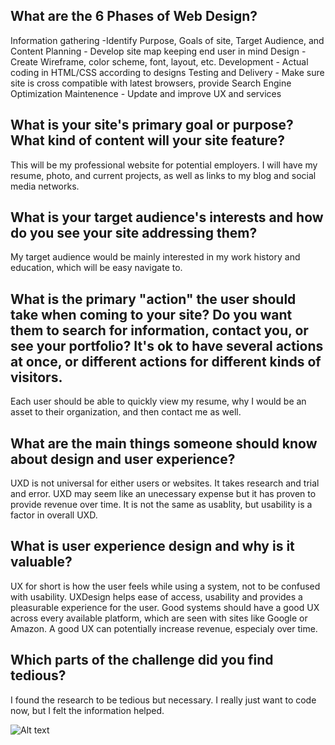 ## What are the 6 Phases of Web Design?
Information gathering -Identify Purpose, Goals of site, Target Audience, and Content
Planning - Develop site map keeping end user in mind
Design - Create Wireframe, color scheme, font, layout, etc.
Development - Actual coding in HTML/CSS according to designs
Testing and Delivery - Make sure site is cross compatible with latest browsers, provide Search Engine Optimization
Maintenence - Update and improve UX and services
## What is your site's primary goal or purpose? What kind of content will your site feature?
This will be my professional website for potential employers. I will have my resume, photo, and current projects, as well as links to my blog and social media networks.
## What is your target audience's interests and how do you see your site addressing them?
My target audience would be mainly interested in my work history and education, which will be easy navigate to.
## What is the primary "action" the user should take when coming to your site? Do you want them to search for information, contact you, or see your portfolio? It's ok to have several actions at once, or different actions for different kinds of visitors.
Each user should be able to quickly view my resume, why I would be an asset to their organization, and then contact me as well.
## What are the main things someone should know about design and user experience?
UXD is not universal for either users or websites. It takes research and trial and error. UXD may seem like an unecessary expense but it has proven to provide revenue over time. It is not the same as usablity, but usability is a factor in overall UXD.
## What is user experience design and why is it valuable?
UX for short is how the user feels while using a system, not to be confused with usability. UXDesign helps ease of access, usability and provides a pleasurable experience for the user. Good systems should have a good UX across every available platform, which are seen with sites like Google or Amazon. A good UX can potentially increase revenue, especialy over time.
## Which parts of the challenge did you find tedious?
I found the research to be tedious but necessary. I really just want to code now, but I felt the information helped.

![Alt text](/Users/Bryan/DBC/phase-0/week-2/imgs/Site-Map.png "Site Map")
